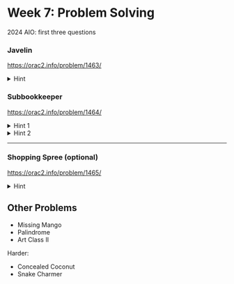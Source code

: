 # Week 7: Problem Solving
2024 AIO: first three questions

### Javelin
https://orac2.info/problem/1463/
<details>
<summary>Hint</summary>
Do we need to keep track of all previous scores?
</details>

### Subbookkeeper
https://orac2.info/problem/1464/
<details>
<summary>Hint 1</summary>

Without a wildcard, how would you find the score?
</details>
<details>
<summary>Hint 2</summary>

If the wildcard was always at the very start, what letter should it be to maximise the score?
</details>

<hr>

### Shopping Spree (optional)
https://orac2.info/problem/1465/
<details>
<summary>Hint</summary>

If we have no coupons, what combination of prices allows us to save the most?
</details>


## Other Problems
* Missing Mango 
* Palindrome 
* Art Class II

Harder:
* Concealed Coconut
* Snake Charmer